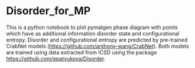 # Disorder_for_MP

This is a python notebook to plot pymatgen phase diagram with points which have as additional information disorder state and configurational entropy. Disorder and configurational entropy are predicted by pre-trained CrabNet models (https://github.com/anthony-wang/CrabNet). Both models are trained using data extracted from ICSD using the package https://github.com/epatyukova/Disorder.
